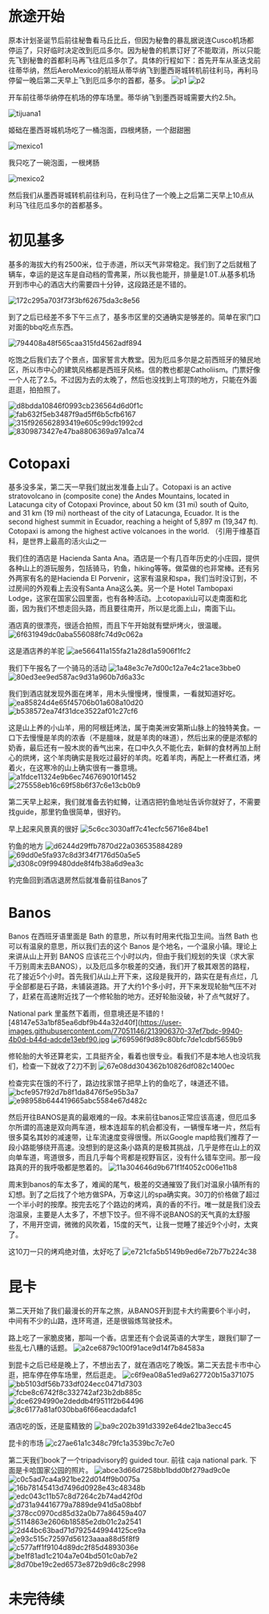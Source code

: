 # 旅途开始
原本计划圣诞节后前往秘鲁看马丘比丘，但因为秘鲁的暴乱据说连Cusco机场都停运了，只好临时决定改到厄瓜多尔。因为秘鲁的机票订好了不能取消，所以只能先飞到秘鲁的首都利马再飞往厄瓜多尔了。具体的行程如下：首先开车从圣迭戈前往蒂华纳，然后AeroMexico的航班从蒂华纳飞到墨西哥城转机前往利马，再利马停留一晚后第二天早上飞到厄瓜多尔的首都，基多。
![p1](https://user-images.githubusercontent.com/77051146/212495061-d5e1b8e6-68cd-4f3f-bf2a-dd2dccf32879.png)
![p2](https://user-images.githubusercontent.com/77051146/212495263-ae084fae-953f-4c06-b34c-e1255bbf3d80.png)

开车前往蒂华纳停在机场的停车场里。蒂华纳飞到墨西哥城需要大约2.5h。

![tijuana1](https://user-images.githubusercontent.com/77051146/213846102-537bb692-8e64-4a94-978a-8c2c072cb0ec.png)

姬础在墨西哥城机场吃了一桶泡面，四根烤肠，一个甜甜圈

![mexico1](https://user-images.githubusercontent.com/77051146/213846128-2b487d76-b40a-4a18-926e-1b1b58c65b8a.png)

我只吃了一碗泡面，一根烤肠

![mexico2](https://user-images.githubusercontent.com/77051146/213846171-cd94843b-de67-40a9-a904-d4a811d0ec0d.png)

然后我们从墨西哥城转机前往利马，在利马住了一个晚上之后第二天早上10点从利马飞往厄瓜多尔的首都基多。

# 初见基多
基多的海拔大约有2500米，位于赤道，所以天气非常稳定。我们到了之后就租了辆车，幸运的是这车是自动档的雪弗莱，所以我也能开，排量是1.0T.从基多机场开到市中心的酒店大约需要四十分钟，这段路还是不错的。

![172c295a703f73f3bf62675da3c8e56](https://user-images.githubusercontent.com/77051146/213895251-82bf8b8a-dd36-4e5c-9395-9f5f471a448e.jpg)

到了之后已经差不多下午三点了，基多市区里的交通确实是够差的。简单在家门口对面的bbq吃点东西。

![794408a48f565caa315fd4562adf894](https://user-images.githubusercontent.com/77051146/213895295-39942dc7-b03d-413f-96f4-d1139df50f22.jpg)

吃饱之后我们去了个景点，国家誓言大教堂。因为厄瓜多尔是之前西班牙的殖民地区，所以市中心的建筑风格都是西班牙风格。信的教也都是Catholiism。门票好像一个人花了2.5。不过因为去的太晚了，然后也没找到上穹顶的地方，只能在外面逛逛，拍拍照了。

![d8bdda10846f0993cb236564d6d0f1c](https://user-images.githubusercontent.com/77051146/213895482-6115272e-d47f-4b5a-97ab-23ed249bde94.jpg)
![fab632f5eb3487f9ad5ff6b5cfb6167](https://user-images.githubusercontent.com/77051146/213895503-6132462d-2cab-45c2-8397-09e401711338.jpg)
![315f926562893419e605c99dc1992cd](https://user-images.githubusercontent.com/77051146/213895506-fa86030c-f86c-45dc-b560-74616c196710.jpg)
![8309873427e47ba8806369a97a1ca74](https://user-images.githubusercontent.com/77051146/213895507-c0f1570c-87c6-479b-9c34-7dfb2a629ba0.jpg)

# Cotopaxi
基多没多呆，第二天一早我们就出发准备上山了。Cotopaxi is an active stratovolcano in (composite cone) the Andes Mountains, located in Latacunga city of Cotopaxi Province, about 50 km (31 mi) south of Quito, and 31 km (19 mi) northeast of the city of Latacunga, Ecuador. It is the second highest summit in Ecuador, reaching a height of 5,897 m (19,347 ft). Cotopaxi is among the highest active volcanoes in the world. （引用于维基百科，是世界上最高的活火山之一

我们住的酒店是 Hacienda Santa Ana。酒店是一个有几百年历史的小庄园，提供各种山上的游玩服务，包括骑马，钓鱼，hiking等等。做菜做的也非常棒。还有另外两家有名的是Hacienda El Porvenir，这家有温泉和spa，我们当时没订到，不过房间的外观看上去没有Santa Ana这么美。另一个是 Hotel Tambopaxi Lodge，这家在国家公园里面，也有各种活动。上cotopaxi山可以走南面和北面，因为我们不想走回头路，而且要往南开，所以是北面上山，南面下山。

酒店真的很漂亮，很适合拍照，而且下午开始就有壁炉烤火，很温暖。
![6f631949dc0aba556088fc74d9c062a](https://user-images.githubusercontent.com/77051146/213895710-8395aa29-fbc3-43b8-888a-7c1ba2b90028.jpg)

这是酒店养的羊驼
![ae566411a155fa21a28d1a5906f1fc2](https://user-images.githubusercontent.com/77051146/213895724-9f2260b3-6ada-4858-a762-431157411e3d.jpg)

我们下午报名了一个骑马的活动
![1a48e3c7e7d00c12a7e4c21ace3bbe0](https://user-images.githubusercontent.com/77051146/213895738-9dcbda7b-1d1d-418b-937f-597835902c63.jpg)
![80ed3ee9ed587ac9d31a960b7d6a33c](https://user-images.githubusercontent.com/77051146/213895844-1c758279-74d0-4f0f-987e-ae7a34353a1b.jpg)

我们到酒店就发现外面在烤羊，用木头慢慢烤，慢慢熏，一看就知道好吃。
![ea85824d4e65f45706b01a608a10d20](https://user-images.githubusercontent.com/77051146/213895847-c1dc1b9f-a5b3-490a-b9b6-106f80ba845a.jpg)
![b538572ea74f31dce3522af01c27cf6](https://user-images.githubusercontent.com/77051146/213895850-a0f95f63-deb1-46a7-a402-79a2df5faa79.jpg)

这是山上养的小山羊，用的阿根廷烤法，属于南美洲安第斯山脉上的独特美食。一口下去慢慢是羊肉的浓香（不是膻味，就是羊肉的味道），然后出来的便是浓郁的奶香，最后还有一股木炭的香气出来，在口中久久不能化去，新鲜的食材再加上耐心的烘烤，这个羊肉确实是我吃过最好的羊肉。吃着羊肉，再配上一杯煮红酒，烤着火，在这寒冷的山上确实很有一番意境。
![a1fdce11324e9b6ec746769010f1452](https://user-images.githubusercontent.com/77051146/213895986-d032faa2-cc09-49f9-ba33-91bd399c78cd.jpg)
![275558eb16c69f58b6f37c6e13cb0b9](https://user-images.githubusercontent.com/77051146/213895989-823827b7-610b-4d8c-9bf6-a5ea1350de1c.jpg)

第二天早上起来，我们就准备去钓虹鳟，让酒店把钓鱼地址告诉你就好了，不需要找guide，那里钓鱼很简单，很好钓。

早上起来风景真的很好
![5c6cc3030aff7c41ecfc56716e84be1](https://user-images.githubusercontent.com/77051146/213896142-1eae9e6f-ad33-492b-a214-e67f2ead55c5.jpg)

钓鱼的地方
![d6244d29ffb7870d22a036535884289](https://user-images.githubusercontent.com/77051146/213896153-bfb6598a-a6a6-4827-a43d-d96212dc127d.jpg)
![69dd0e5fa937c8d3f34f7176d50a5e5](https://user-images.githubusercontent.com/77051146/213896148-8d770b12-99ae-447d-b5f5-80f48a4df947.jpg)
![d308c09f99480dde8f4fb38a6d9ea3c](https://user-images.githubusercontent.com/77051146/213896157-00053606-282e-4a84-b62c-89c2eea0c8d7.jpg)

钓完鱼回到酒店退房然后就准备前往Banos了

# Banos
Banos 在西班牙语里面是 Bath 的意思，所以有时用来代指卫生间。当然 Bath 也可以有温泉的意思，所以我们去的这个 Banos 是个地名，一个温泉小镇。理论上来讲从山上开到 BANOS 应该花三个小时以内，但由于我们规划的失误（求大家千万别周末去BANOS），以及厄瓜多尔极差的交通，我们开了极其艰苦的路程，花了接近5个小时。首先我们从山上开下来，这段是我开的，路实在是有点烂，几乎全部都是石子路，未铺装道路。开了大约1个多小时，开下来发现轮胎气压不对了，赶紧在高速附近找了一个修轮胎的地方。还好轮胎没破，补了点气就好了。

National park 里虽然下着雨，但意境还是不错的
![48147e53a1bf85ea6dbf9b44a32d40f](https://user-images.githubusercontent.com/77051146/213906370-37ef7bdc-9940-4b0d-b44d-adcde13ebf90.jpg
![f69596f9d89c80bfc7de1cdbf5659b9](https://user-images.githubusercontent.com/77051146/213906379-6f94ad85-ce70-48b1-a1ce-f1fecaef99e8.jpg)

修轮胎的大爷还算老实，工具挺齐全，看着也很专业。看我们不是本地人也没坑我们，检查一下就收了2刀不到
![67e08dd304362b10826df082c1400ec](https://user-images.githubusercontent.com/77051146/213906392-3414877c-fd2d-4907-9cb0-942b8a9559a5.jpg)

检查完实在饿的不行了，路边找家馆子把早上钓的鱼吃了，味道还不错。
![bcfe957f92d7b8f1da8476f5e95b3a7](https://user-images.githubusercontent.com/77051146/213906424-979f6419-d699-4526-a229-1e3d3ea98b43.jpg)
![e98958b644419665abc5584e67d482c](https://user-images.githubusercontent.com/77051146/213906426-6c74e086-e51c-4a73-b54d-6d0c1276d55e.jpg)

然后开往BANOS是真的最艰难的一段。本来前往banos正常应该高速，但厄瓜多尔所谓的高速是双向两车道，根本连超车的机会都没有，一辆慢车堵一片，然后有很多莫名其妙的减速带，让车流速度变得很慢。所以Google map给我们推荐了一段小路能够绕开高速。没想到的是这条小路真的是极其挑战，几乎是修在山上的双向单车道，弯道很多，而且几乎每个弯都是视野盲区，没有什么错车空间。那一段路真的开的我呼吸都是憋着的。
![11a304646d9b671f1f4052c006e11b8](https://user-images.githubusercontent.com/77051146/213906667-c9f64b88-059f-4a2b-acbe-f35c3f4ea481.jpg)

周末到banos的车太多了，难闻的尾气，极差的交通摧毁了我们对温泉小镇所有的幻想。到了之后找了个地方做SPA，万幸这儿的spa确实爽。30刀的价格做了超过一个半小时的按摩。按完去吃了个路边的烤鸡，真的香的不行。唯一就是我们没去泡温泉，主要是人太多了，不想下饺子。但不得不说BANOS的天气真的太舒服了，不用开空调，微微的风吹着，15度的天气，让我一觉睡了接近9个小时，太爽了。

这10刀一只的烤鸡绝对值，太好吃了
![e721cfa5b5149b9ed6e72b77b224c38](https://user-images.githubusercontent.com/77051146/213906802-c6112e55-8405-4913-b440-ee9453052257.jpg)

# 昆卡
第二天开始了我们最漫长的开车之旅，从BANOS开到昆卡大约需要6个半小时，中间有不少的山路，连环弯道，还是很锻炼驾驶技术。

路上吃了一家脆皮猪，那叫一个香。店里还有个会说英语的大学生，跟我们聊了一些乱七八糟的话题。
![a2ce6879c100f91ace9d14f7b84583a](https://user-images.githubusercontent.com/77051146/213907624-0a44c241-d9c7-4bcc-9e88-bb5a562a7b26.jpg)

到昆卡之后已经是晚上了，不想出去了，就在酒店吃了晚饭。第二天去昆卡市中心逛，把车停在停车场里，然后逛走。
![c6f9ea08a51ed9a627720b15a371075](https://user-images.githubusercontent.com/77051146/213907927-7abdb9b2-68f0-452b-bb8b-6806c9115149.jpg)
![bb5103df56b733df024ecc0471d7303](https://user-images.githubusercontent.com/77051146/213907930-e8b04dbb-c4bb-47f2-81e4-a7b2a609e273.jpg)
![fcbe8c6742f8c332742af23b2db885c](https://user-images.githubusercontent.com/77051146/213907934-5ba91c5d-3f34-4203-9989-486436f57ab3.jpg)
![dce6294990e2deddb4f9511f2b64496](https://user-images.githubusercontent.com/77051146/213907938-91cabb3e-8c59-45c2-8da0-9e82d4929bee.jpg)
![8c6177a81af030bba6f66eacdadafc1](https://user-images.githubusercontent.com/77051146/213907940-9166c1f1-4bfa-4bef-a60d-2188b9691aa1.jpg)

酒店吃的饭，还是蛮精致的
![ba9c202b391d3392e64de21ba3ecc45](https://user-images.githubusercontent.com/77051146/213908626-8569ce52-3bd9-4ced-adc8-ef49354d8234.jpg)

昆卡的市场
![c27ae61a1c348c79fc1a3539bc7c7e0](https://user-images.githubusercontent.com/77051146/213908640-af725b82-f566-426a-8c94-e562b0bd13c6.jpg)


第二天我们book了一个tripadvisory的 guided tour. 前往 caja national park. 下面是卡哈国家公园的照片。
![abce3d66d7258bb1bdd0bf279ad9c0e](https://user-images.githubusercontent.com/77051146/213908545-5dfa8c7e-be62-4584-be9b-144b78eb4cdd.jpg)
![c0c5ad7ca4a921be22d014ff9b0075a](https://user-images.githubusercontent.com/77051146/213908550-23039265-b7cb-4cb9-bb35-ab31b0629d1f.jpg)
![16b78145413d7496d0928e43c48348b](https://user-images.githubusercontent.com/77051146/213908552-5172c917-4d50-4907-8283-f4689fc75fc1.jpg)
![edc043c11b57c8d7264c2b74ad42f0d](https://user-images.githubusercontent.com/77051146/213908557-aad1eace-fb71-492f-9d37-6d335b5cc58e.jpg)
![d731a94416779a7889de941d5a08bbf](https://user-images.githubusercontent.com/77051146/213908564-06dd2a94-53cc-470b-bc97-112c6be395e7.jpg)
![378cc0970cd85d32a0b77a86459a407](https://user-images.githubusercontent.com/77051146/213908571-84ce3da0-7486-47ad-9c42-b93cb68ef01c.jpg)
![5114863e2606b18585e2db01c2a2541](https://user-images.githubusercontent.com/77051146/213909052-9393a9cb-7438-4b01-9a61-ce188a21eac0.jpg)
![2d44bc63bad71d7925449944125ce9a](https://user-images.githubusercontent.com/77051146/213909054-d3c9cbd0-1d21-4e4a-b4ab-81af98d620db.jpg)
![e93c515c72597d56123aaaa88d5f8f9](https://user-images.githubusercontent.com/77051146/213909059-42186df9-e5ee-465c-9e32-5f6c887d2f35.jpg)
![c577aff1f9104d89dc2f85d4893036e](https://user-images.githubusercontent.com/77051146/213909062-5839ac48-6cdb-4df9-8982-67067bff8e40.jpg)
![be1f81ad1c2104a7e04bd501c0ab7e2](https://user-images.githubusercontent.com/77051146/213909065-aa65cf46-129a-49cd-8519-8a0a02d8cddf.jpg)
![8d70be19c2ed6573e872b9d6c8c2998](https://user-images.githubusercontent.com/77051146/213909069-86ab15ff-c45e-4edf-aeac-ee954dc45247.jpg)


# 未完待续






